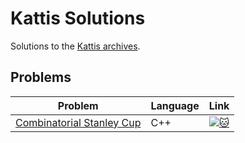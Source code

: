 # Kattis Solutions
Solutions to the [Kattis archives](https://open.kattis.com/).

## Problems
| Problem | Language | Link |
| - | - | - |
| [Combinatorial Stanley Cup](/ukaway/Kattis) | C++ | [![:cat:](https://open.kattis.com/favicon)](https://open.kattis.com/problems/combinatorialstanleycup)|
